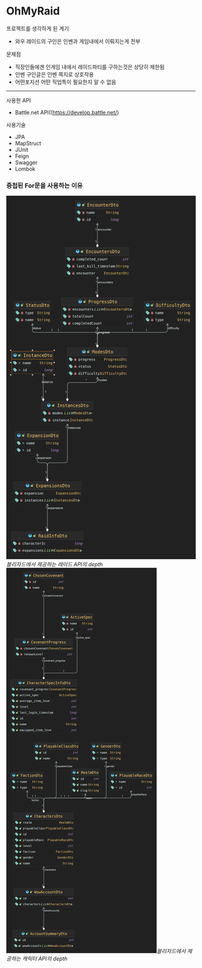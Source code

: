 # OhMyRaid
프로젝트를 생각하게 된 계기
- 와우 레이드의 구인은 인벤과 게임내에서 이뤄지는게 전부

문제점
- 직장인들에겐 인게임 내에서 레이드파티를 구하는것은 상당히 제한됨
- 인벤 구인글은 인벤 쪽지로 상호작용
- 어떤포지션 어떤 직업특이  필요한지 알 수 없음

---

사용한 API
- Battle.net API((https://develop.battle.net/)

사용기술
- JPA
- MapStruct
- JUnit
- Feign
- Swagger
- Lombok

### 중첩된 For문을 사용하는 이유
![레이드정보계층](doc/RaidDtoUML.png)*블리자드에서 제공하는 레이드 API의 depth*
![캐릭터정보계층](doc/CharacterDtoUML.png)*블리자드에서 제공하는 캐릭터 API의 depth*